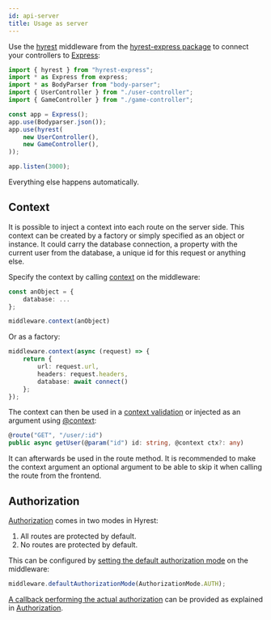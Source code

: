```yaml
---
id: api-server
title: Usage as server
---
```


Use the [hyrest](https://prior99.gitlab.io/hyrest/api/hyrest-express/globals.html#hyrest) middleware from the [hyrest-express package](https://www.npmjs.com/package/hyrest-express) to connect your controllers to [Express](http://expressjs.com):

```typescript
import { hyrest } from "hyrest-express";
import * as Express from express;
import * as BodyParser from "body-parser";
import { UserController } from "./user-controller";
import { GameController } from "./game-controller";

const app = Express();
app.use(Bodyparser.json());
app.use(hyrest(
    new UserController(),
    new GameController(),
));

app.listen(3000);
```

Everything else happens automatically.

## Context

It is possible to inject a context into each route on the server side.
This context can be created by a factory or simply specified as an object or instance.
It could carry the database connection, a property with the current user from the database, a unique id for this request or anything else.

Specify the context by calling [context](https://prior99.gitlab.io/hyrest/api/hyrest-express/interfaces/hyrestbuilder.html#context) on the middleware:

```typescript
const anObject = {
    database: ...
};

middleware.context(anObject)
```

Or as a factory:

```typescript
middleware.context(async (request) => {
    return {
        url: request.url,
        headers: request.headers,
        database: await connect()
    };
});
```

The context can then be used in a [context validation](api-validation#context-sensitive-validation) or injected as an argument using [@context](https://prior99.gitlab.io/hyrest/api/hyrest/globals.html#context):

```typescript
@route("GET", "/user/:id")
public async getUser(@param("id") id: string, @context ctx?: any)
```

It can afterwards be used in the route method.
It is recommended to make the context argument an optional argument to be able to skip it when calling the route from the frontend.

## Authorization

[Authorization](api-authorization) comes in two modes in Hyrest:

1. All routes are protected by default.
2. No routes are protected by default.

This can be configured by [setting the default authorization mode](https://prior99.gitlab.io/hyrest/api/hyrest-express/interfaces/hyrestbuilder.html#defaultauthorizationmode) on the middleware:

```typescript
middleware.defaultAuthorizationMode(AuthorizationMode.AUTH);
```

[A callback performing the actual authorization](https://prior99.gitlab.io/hyrest/api/hyrest-express/interfaces/hyrestbuilder.html#defaultauthorizationmode) can be provided as explained in [Authorization](api-authorization).
